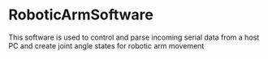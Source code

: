 # RoboticArmSoftware
This software is used to control and parse incoming serial data from a host PC and create joint angle states for robotic arm movement
